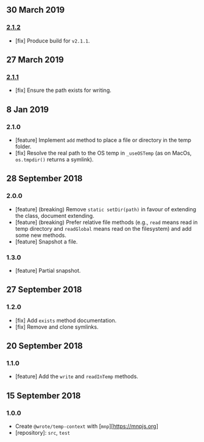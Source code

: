 ## 30 March 2019

### [2.1.2](https://github.com/wrote/temp-context/compare/v2.1.1...v2.1.2)

- [fix] Produce build for `v2.1.1`.

## 27 March 2019

### [2.1.1](https://github.com/wrote/temp-context/compare/v2.1.0...v2.1.1)

- [fix] Ensure the path exists for writing.

## 8 Jan 2019

### 2.1.0

- [feature] Implement `add` method to place a file or directory in the temp folder.
- [fix] Resolve the real path to the OS temp in `_useOSTemp` (as on MacOs, `os.tmpdir()` returns a symlink).

## 28 September 2018

### 2.0.0

- [feature] (breaking) Remove `static setDir(path)` in favour of extending the class, document extending.
- [feature] (breaking) Prefer relative file methods (e.g., `read` means read in temp directory and `readGlobal` means read on the filesystem) and add some new methods.
- [feature] Snapshot a file.

### 1.3.0

- [feature] Partial snapshot.

## 27 September 2018

### 1.2.0

- [fix] Add `exists` method documentation.
- [fix] Remove and clone symlinks.

## 20 September 2018

### 1.1.0

- [feature] Add the `write` and `readInTemp` methods.

## 15 September 2018

### 1.0.0

- Create `@wrote/temp-context` with [`mnp`][https://mnpjs.org]
- [repository]: `src`, `test`